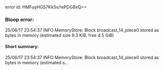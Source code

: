 error id: HMFuyHGS7KkSv/rePDG8xQ==
### Bloop error:

25/06/17 23:54:37 INFO MemoryStore: Block broadcast_14_piece0 stored as bytes in memory (estimated size 9.3 KiB, free 4.5 GiB)
#### Short summary: 

25/06/17 23:54:37 INFO MemoryStore: Block broadcast_14_piece0 stored as bytes in memory (estimated s...